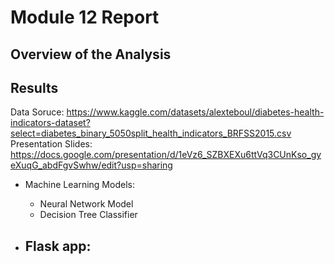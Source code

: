 # Module 12 Report

## Overview of the Analysis



## Results

Data Soruce: https://www.kaggle.com/datasets/alexteboul/diabetes-health-indicators-dataset?select=diabetes_binary_5050split_health_indicators_BRFSS2015.csv
Presentation Slides: https://docs.google.com/presentation/d/1eVz6_SZBXEXu6ttVq3CUnKso_gyeXuqG_abdFgvSwhw/edit?usp=sharing

* Machine Learning Models:
  - Neural Network Model
  - Decision Tree Classifier


* Flask app:
  -
